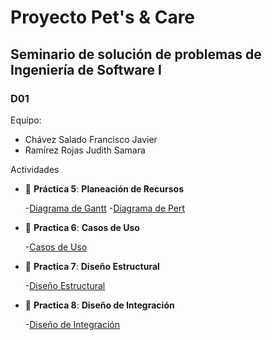 # Proyecto Pet's & Care
## Seminario de solución de problemas de Ingeniería de Software I
### D01 

Equipo:
- Chávez Salado Francisco Javier
- Ramírez Rojas Judith Samara

Actividades
- 📁 __Práctica 5__: __Planeación de Recursos__
  
  -[Diagrama de Gantt](sem_ing_soft_21b_d01_p5_Chávez_Salado_Francisco_Javier.pdf)
  -[Diagrama de Pert](sem_ing_soft_21b_d01_p5_Chávez_Salado_Francisco_Javier_2.pdf)

- 📁 __Practica 6__: __Casos de Uso__

  -[Casos de Uso](sem_ing_soft_21b_d01_p6_Chávez_Salado_Francisco_Javier.pdf)

- 📁 __Practica 7__: __Diseño Estructural__

   -[Diseño Estructural](sem_ing_soft_21b_d01_p7_Chávez_Salado_Francisco_Javier.pdf)
 
 - 📁 __Practica 8__: __Diseño de Integración__

   -[Diseño de Integración](sem_ing_soft_21b_d01_p8_Chávez_Salado_Francisco_Javier.pdf)
 
 
